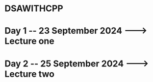 # DSAWITHCPP

# Day 1 -- 23 September 2024 ---> Lecture one 
# Day 2 -- 25 September 2024 ---> Lecture two 